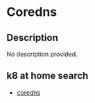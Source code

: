 # Coredns

## Description

No description provided.

## k8 at home search

- [coredns](https://nanne.dev/k8s-at-home-search/#/coredns)
